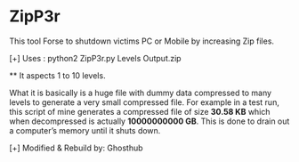 # ZipP3r
This tool Forse to shutdown victims PC or Mobile by increasing Zip files.

[+] Uses : python2 ZipP3r.py Levels Output.zip

** It aspects 1 to 10 levels.

What it is basically is a huge file with dummy data compressed to many levels to generate a very small compressed file. For example in a test run, this script of mine generates a compressed file of size **30.58 KB** which when decompressed is actually **10000000000 GB**. This is done to drain out a computer’s memory until it shuts down.


[+] Modified & Rebuild by: Ghosthub
